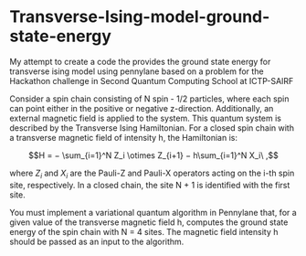 # Transverse-Ising-model-ground-state-energy
My attempt to create a code the provides the ground state energy for transverse ising model using pennylane based on a problem for the Hackathon challenge in Second Quantum Computing School at ICTP-SAIRF

 Consider a spin chain consisting of N spin - 1/2 particles, where each spin can point
either in the positive or negative z-direction. Additionally, an external magnetic field is
applied to the system.
This quantum system is described by the Transverse Ising Hamiltonian. For a closed
spin chain with a transverse magnetic field of intensity h, the Hamiltonian is:

$$H = − \sum_{i=1}^N Z_i \otimes Z_{i+1} − h\sum_{i=1}^N X_i\ ,$$


where $Z_i$ and $X_i$ are the Pauli-Z and Pauli-X operators acting on the i-th spin site,
respectively. In a closed chain, the site N + 1 is identified with the first site.

You must implement a variational quantum algorithm in Pennylane that, for a given
value of the transverse magnetic field h, computes the ground state energy of the spin
chain with N = 4 sites. The magnetic field intensity h should be passed as an input to
the algorithm.
